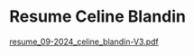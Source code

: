 # Resume Celine Blandin
[resume_09-2024_celine_blandin-V3.pdf](https://github.com/user-attachments/files/17106517/resume_09-2024_celine_blandin-V3.pdf)
